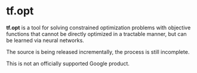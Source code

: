 # tf.opt

**tf.opt** is a tool for solving constrained optimization problems with
objective functions that cannot be directly optimized in a tractable manner, but
can be learned via neural networks.

The source is being released incrementally, the process is still incomplete.

This is not an officially supported Google product.
